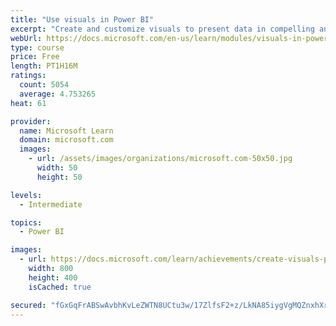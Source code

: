 ```yaml
---
title: "Use visuals in Power BI"
excerpt: "Create and customize visuals to present data in compelling and insightful ways."
webUrl: https://docs.microsoft.com/en-us/learn/modules/visuals-in-power-bi/
type: course
price: Free
length: PT1H16M
ratings:
  count: 5054
  average: 4.753265
heat: 61

provider:
  name: Microsoft Learn
  domain: microsoft.com
  images:
    - url: /assets/images/organizations/microsoft.com-50x50.jpg
      width: 50
      height: 50

levels:
  - Intermediate

topics:
  - Power BI

images:
  - url: https://docs.microsoft.com/learn/achievements/create-visuals-power-bi-desktop-social.png
    width: 800
    height: 400
    isCached: true

secured: "fGxGqFrABSwAvbhKvLeZWTN8UCtu3w/17ZlfsF2+z/LkNA85iygVgMQZnxhXryJKgTCqjZg8IpRAwbv3pew3YZWDySZVLGNgmuaDHzHYz0gLCgfA+2oI6ZeR0VS3DrxCnjS7eTzaEsF0sGU8iSfNvLtQlUunmayc2qSRWj4MLozf2p1tnQcvZam0SYP2VLbvZ9ojJFO+STA/PfXnICT3ckPDFRvt6c5Okpe9gNPHH47XFH5r6IiiSpK653trbvMI2xxh0NBmQwl96L5odgrj5XOq3MahxNaXm3WD5CoGpgY1SKOBcsSidrjMF9Fz942xu3oL38Ic/asbYsae+TOOv+iDIMJCJRWp7zRbUwqogGqvujXj1kCGoraA9HxtazKiN2IVMHv7oyHP5sonhC33pvI0k0WKNtmWVJk4t2yc1Iw=;GNSXQhht05K2A48Y1pRkZg=="
---
```


